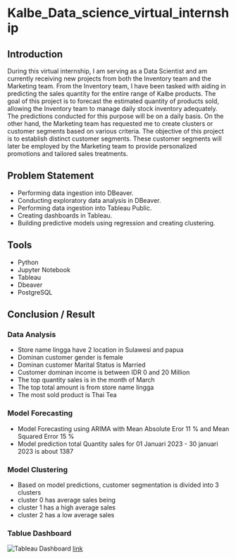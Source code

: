 # Kalbe_Data_science_virtual_internship

## Introduction
During this virtual internship, I am serving as a Data Scientist and am currently receiving new projects from both the Inventory team and the Marketing team.
From the Inventory team, I have been tasked with aiding in predicting the sales quantity for the entire range of Kalbe products. The goal of this project is to forecast the estimated quantity of products sold, allowing the Inventory team to manage daily stock inventory adequately. The predictions conducted for this purpose will be on a daily basis.
On the other hand, the Marketing team has requested me to create clusters or customer segments based on various criteria. The objective of this project is to establish distinct customer segments. These customer segments will later be employed by the Marketing team to provide personalized promotions and tailored sales treatments.

## Problem Statement
- Performing data ingestion into DBeaver.
- Conducting exploratory data analysis in DBeaver.
- Performing data ingestion into Tableau Public.
- Creating dashboards in Tableau.
- Building predictive models using regression and creating clustering.

## Tools
- Python
- Jupyter Notebook
- Tableau
- Dbeaver
- PostgreSQL

## Conclusion / Result
### Data Analysis
- Store name lingga have 2 location in Sulawesi and papua
- Dominan customer gender is female
- Dominan customer Marital Status is Married
- Customer dominan income is between IDR 0 and 20 Million
- The top quantity sales is in the month of March
- The top total amount is from store name lingga
- The most sold product is Thai Tea
### Model Forecasting
- Model Forecasting using ARIMA with Mean Absolute Eror 11 % and Mean Squared Error 15 %
- Model prediction total Quantity sales for 01 Januari 2023 - 30 januari 2023 is about 1387
### Model Clustering 
- Based on model predictions, customer segmentation is divided into 3 clusters
- cluster 0 has average sales being
- cluster 1 has a high average sales
- cluster 2 has a low average sales 

### Tablue Dashboard 
![Tableau Dashboard ](https://github.com/siharp/Kalbe_Data_science_virtual_internship/blob/main/Screenshot%202023-10-21%20224523.png)
[link](https://public.tableau.com/views/KalbeNutritionalSalesDashboard/Dashboard1?:language=en-US&:display_count=n&:origin=viz_share_link)
